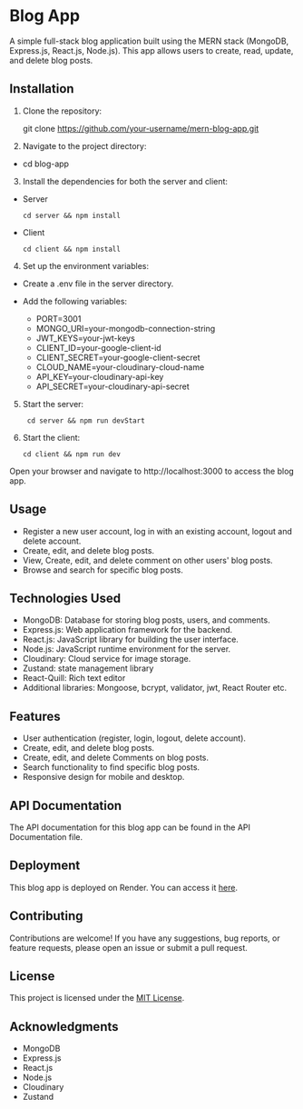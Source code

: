 # Blog App

A simple full-stack blog application built using the MERN stack (MongoDB, Express.js, React.js, Node.js). This app allows users to create, read, update, and delete blog posts.

## Installation

1. Clone the repository:

   git clone https://github.com/your-username/mern-blog-app.git

2. Navigate to the project directory:

- cd blog-app

3. Install the dependencies for both the server and client:
- Server 
    ```
   cd server && npm install
    
- Client
    ```
   cd client && npm install

4. Set up the environment variables:

- Create a .env file in the server directory.
- Add the following variables:

  - PORT=3001
  - MONGO_URI=your-mongodb-connection-string
  - JWT_KEYS=your-jwt-keys
  - CLIENT_ID=your-google-client-id
  - CLIENT_SECRET=your-google-client-secret
  - CLOUD_NAME=your-cloudinary-cloud-name
  - API_KEY=your-cloudinary-api-key
  - API_SECRET=your-cloudinary-api-secret

5.  Start the server:
    ```
     cd server && npm run devStart

6. Start the client:
    ```
   cd client && npm run dev

Open your browser and navigate to http://localhost:3000 to access the blog app.

## Usage

- Register a new user account, log in with an existing account, logout and delete account.
- Create, edit, and delete blog posts.
- View, Create, edit, and delete comment on other users' blog posts.
- Browse and search for specific blog posts.

## Technologies Used

- MongoDB: Database for storing blog posts, users, and comments.
- Express.js: Web application framework for the backend.
- React.js: JavaScript library for building the user interface.
- Node.js: JavaScript runtime environment for the server.
- Cloudinary: Cloud service for image storage.
- Zustand: state management library
- React-Quill: Rich text editor
- Additional libraries: Mongoose, bcrypt, validator, jwt, React Router etc.

## Features

- User authentication (register, login, logout, delete account).
- Create, edit, and delete blog posts.
- Create, edit, and delete Comments on blog posts.
- Search functionality to find specific blog posts.
- Responsive design for mobile and desktop.

## API Documentation
The API documentation for this blog app can be found in the API Documentation file.

## Deployment
This blog app is deployed on Render. You can access it [here](https://blog-app-tinsae.onrender.com/).

## Contributing
Contributions are welcome! If you have any suggestions, bug reports, or feature requests, please open an issue or submit a pull request.

## License
This project is licensed under the [MIT License](LICENCE).

## Acknowledgments
- MongoDB
- Express.js
- React.js
- Node.js
- Cloudinary
- Zustand
